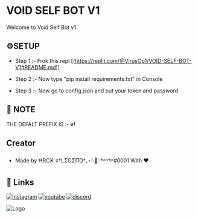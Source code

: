 
# VOID SELF BOT V1

Welcome to Void Self Bot v1

  
## ⚙SETUP

- Step 1 :- Frok this repl [(https://replit.com/@VirusOp1/VOID-SELF-BOT-V1#README.md)]
 
- Step 2 :- Now type "pip install requirements.txt" in Console

- Step 3 :- Now go to config.json and put your token and password

## 📢 NOTE
THE DEFALT PREFIX IS :- **v!**
## Creator

- Made by ĦɌCӾ 𒂟†LΣGΣΠD†₊⋆𓆩🥀𓆪†ᴬᴴ†ᴶᴷ#0001 With ❤

  
## 🔗 Links
[![instagram](https://img.shields.io/badge/-insta-red)](https://www.instagram.com/itz_legend_54/)
[![youtube](https://img.shields.io/youtube/channel/subscribers/UCqTkX6LmJQu3Qn6HfOxX1-g?style=social)](https://www.youtube.com/channel/UCqTkX6LmJQu3Qn6HfOxX1-g)
[![discord](https://img.shields.io/badge/-discord-blue)](https://discord.gg/ACT2QYbNnV)
  
![Logo](https://media.discordapp.net/attachments/852916735694995466/883247134659457074/download_6.png?width=1012&height=427)
